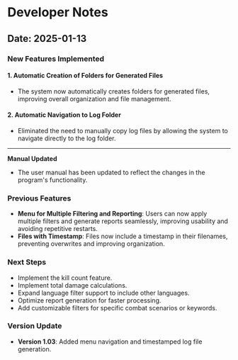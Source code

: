 # Developer Notes

## Date: 2025-01-13

### New Features Implemented

#### 1. **Automatic Creation of Folders for Generated Files**
- The system now automatically creates folders for generated files, improving overall organization and file management.

#### 2. **Automatic Navigation to Log Folder**
- Eliminated the need to manually copy log files by allowing the system to navigate directly to the log folder.

---

**Manual Updated**
- The user manual has been updated to reflect the changes in the program's functionality.

### Previous Features
- **Menu for Multiple Filtering and Reporting**: Users can now apply multiple filters and generate reports seamlessly, improving usability and avoiding repetitive restarts.
- **Files with Timestamp**: Files now include a timestamp in their filenames, preventing overwrites and improving organization.

### Next Steps
- Implement the kill count feature.
- Implement total damage calculations.
- Expand language filter support to include other languages.
- Optimize report generation for faster processing.
- Add customizable filters for specific combat scenarios or keywords.

### Version Update
- **Version 1.03**: Added menu navigation and timestamped log file generation.